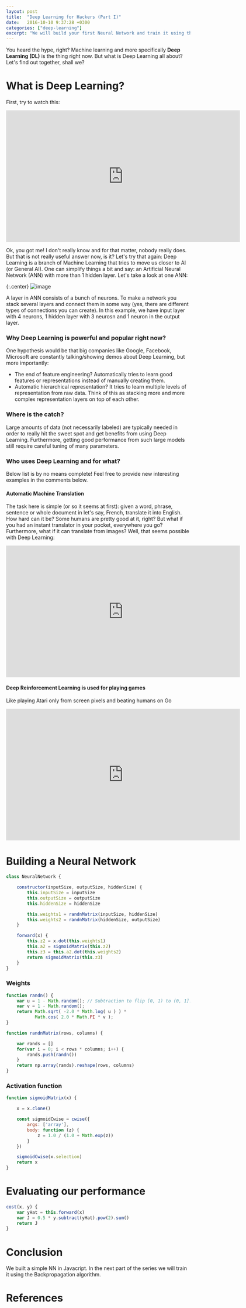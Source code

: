```yaml
---
layout: post
title:  "Deep Learning for Hackers (Part I)"
date:   2016-10-10 9:37:28 +0300
categories: ["deep-learning"]
excerpt: "We will build your first Neural Network and train it using the Backpropagation algorithm. Your network will be tested on iris plant classification. All this awesomeness will be implemented in JavaScript."
---
```


You heard the hype, right? Machine learning and more specifically **Deep Learning (DL)** is the thing right now. But what is Deep Learning all about? Let's find out together, shall we?

# What is Deep Learning?

First, try to watch this:

<div class="center">
    <iframe width="640" height="360" src="https://www.youtube.com/embed/HJ58dbd5g8g" frameborder="0" allowfullscreen></iframe>
</div>

Ok, you got me! I don't really know and for that matter, nobody really does. But that is not really useful answer now, is it? Let's try that again: Deep Learning is a branch of Machine Learning that tries to move us closer to AI (or General AI). One can simplify things a bit and say: an Artificial Neural Network (ANN) with more than 1 hidden layer. Let's take a look at one ANN:

{:.center}
![image]({{site.url}}/assets/2.deep_learning_for_hackers_part_i_files/simple_neural_network.png)

A layer in ANN consists of a bunch of neurons. To make a network you stack several layers and connect them in some way (yes, there are different types of connections you can create). In this example, we have input layer with 4 neurons, 1 hidden layer with 3 neurosn and 1 neuron in the output layer.

### Why Deep Learning is powerful and popular right now?

One hypothesis would be that big companies like Google, Facebook, Microsoft are constantly talking/showing demos about Deep Learning, but more importantly:

* The end of feature engineering? Automatically tries to learn good features or representations instead of manually creating them.
* Automatic hierarchical representation? It tries to learn multiple levels of representation from raw data. Think of this as stacking more and more complex representation layers on top of each other.

### Where is the catch?

Large amounts of data (not necessarily labeled) are typically needed in order to really hit the sweet spot and get benefits from using Deep Learning. Furthermore, getting good performance from such large models still require careful tuning of many parameters.

### Who uses Deep Learning and for what?

Below list is by no means complete! Feel free to provide new interesting examples in the comments below.

#### **Automatic Machine Translation**

The task here is simple (or so it seems at first): given a word, phrase, sentence or whole document in let's say, French, translate it into English. How hard can it be? Some humans are pretty good at it, right? But what if you had an instant translator in your pocket, everywhere you go? Furthermore, what if it can translate from images? Well, that seems possible with Deep Learning:

<div class="center">
    <iframe width="640" height="360" src="https://www.youtube.com/embed/06olHmcJjS0" frameborder="0" allowfullscreen></iframe>
</div>

#### **Deep Reinforcement Learning is used for playing games**

Like playing Atari only from screen pixels and beating humans on Go

<div class="center">
    <iframe width="640" height="360" src="https://www.youtube.com/embed/TmPfTpjtdgg" frameborder="0" allowfullscreen></iframe>
</div>

# Building a Neural Network

```javascript
class NeuralNetwork {

    constructor(inputSize, outputSize, hiddenSize) {
        this.inputSize = inputSize
        this.outputSize = outputSize
        this.hiddenSize = hiddenSize

        this.weights1 = randnMatrix(inputSize, hiddenSize)
        this.weights2 = randnMatrix(hiddenSize, outputSize)
    }

    forward(x) {
        this.z2 = x.dot(this.weights1)
        this.a2 = sigmoidMatrix(this.z2)
        this.z3 = this.a2.dot(this.weights2)
        return sigmoidMatrix(this.z3)
    }
}
```

### Weights

```javascript
function randn() {
    var u = 1 - Math.random(); // Subtraction to flip [0, 1) to (0, 1].
    var v = 1 - Math.random();
    return Math.sqrt( -2.0 * Math.log( u ) ) *
           Math.cos( 2.0 * Math.PI * v );
}

function randnMatrix(rows, columns) {

    var rands = []
    for(var i = 0; i < rows * columns; i++) {
        rands.push(randn())
    }
    return np.array(rands).reshape(rows, columns)
}
```

### Activation function

```javascript
function sigmoidMatrix(x) {

    x = x.clone()

    const sigmoidCwise = cwise({
        args: ['array'],
        body: function (z) {
            z = 1.0 / (1.0 + Math.exp(z))
        }
    })

    sigmoidCwise(x.selection)
    return x
}
```

# Evaluating our performance

```javascript
cost(x, y) {
    var yHat = this.forward(x)
    var J = 0.5 * y.subtract(yHat).pow(2).sum()
    return J
}
```

# Conclusion

We built a simple NN in Javacript. In the next part of the series we will train it using the Backpropagation algorithm.

# References
